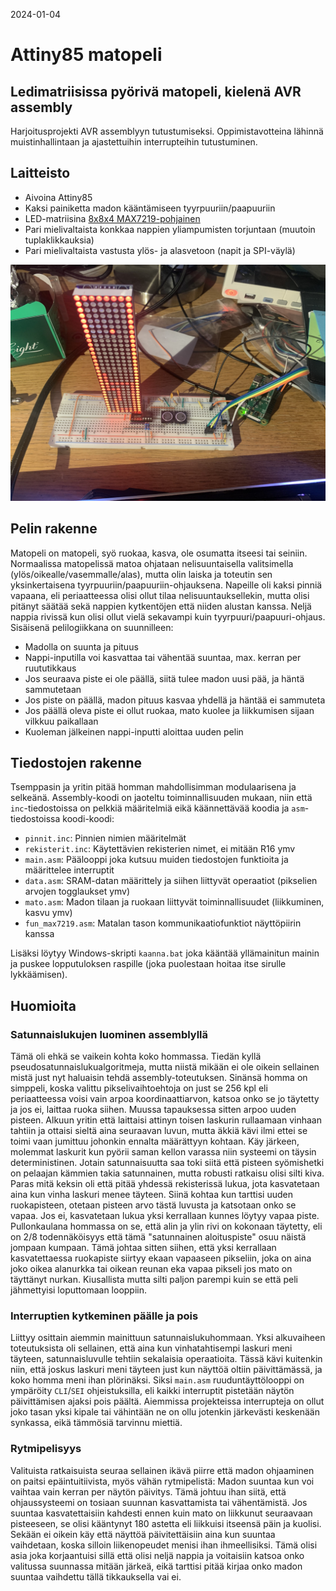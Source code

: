 2024-01-04
# Attiny85 matopeli

## Ledimatriisissa pyörivä matopeli, kielenä AVR assembly

Harjoitusprojekti AVR assemblyyn tutustumiseksi. Oppimistavotteina lähinnä muistinhallintaan ja ajastettuihin interrupteihin tutustuminen.

## Laitteisto
- Aivoina Attiny85
- Kaksi painiketta madon kääntämiseen tyyrpuuriin/paapuuriin
- LED-matriisina [8x8x4 MAX7219-pohjainen](https://www.partco.fi/fi/arduino/arduino-leikkikenttae/19683-max7219-mod-8x8x4.html)
- Pari mielivaltaista konkkaa nappien yliampumisten torjuntaan (muutoin tuplaklikkauksia)
- Pari mielivaltaista vastusta ylös- ja alasvetoon (napit ja SPI-väylä)

<img src="img/im01_leipalauta.jpg" width="700"></img>

## Pelin rakenne
Matopeli on matopeli, syö ruokaa, kasva, ole osumatta itseesi tai seiniin.
Normaalissa matopelissä matoa ohjataan nelisuuntaisella valitsimella (ylös/oikealle/vasemmalle/alas), mutta olin laiska ja toteutin sen yksinkertaisena tyyrpuuriin/paapuuriin-ohjauksena.
Napeille oli kaksi pinniä vapaana, eli periaatteessa olisi ollut tilaa nelisuuntauksellekin, mutta olisi pitänyt säätää sekä nappien kytkentöjen että niiden alustan kanssa. Neljä nappia rivissä kun olisi ollut vielä sekavampi kuin tyyrpuuri/paapuuri-ohjaus.
Sisäisenä pelilogiikkana on suunnilleen:
- Madolla on suunta ja pituus
- Nappi-inputilla voi kasvattaa tai vähentää suuntaa, max. kerran per ruututikkaus
- Jos seuraava piste ei ole päällä, siitä tulee madon uusi pää, ja häntä sammutetaan
- Jos piste on päällä, madon pituus kasvaa yhdellä ja häntää ei sammuteta
- Jos päällä oleva piste ei ollut ruokaa, mato kuolee ja liikkumisen sijaan vilkkuu paikallaan
- Kuoleman jälkeinen nappi-inputti aloittaa uuden pelin

## Tiedostojen rakenne
Tsemppasin ja yritin pitää homman mahdollisimman modulaarisena ja selkeänä.
Assembly-koodi on jaoteltu toiminnallisuuden mukaan, niin että `inc`-tiedostoissa on pelkkiä määritelmiä eikä käännettävää koodia ja `asm`-tiedostoissa koodi-koodi:
- `pinnit.inc`: Pinnien nimien määritelmät
- `rekisterit.inc`: Käytettävien rekisterien nimet, ei mitään R16 ymv
- `main.asm`: Päälooppi joka kutsuu muiden tiedostojen funktioita ja määrittelee interruptit
- `data.asm`: SRAM-datan määrittely ja siihen liittyvät operaatiot (pikselien arvojen togglaukset ymv)
- `mato.asm`: Madon tilaan ja ruokaan liittyvät toiminnallisuudet (liikkuminen, kasvu ymv)
- `fun_max7219.asm`: Matalan tason kommunikaatiofunktiot näyttöpiirin kanssa

Lisäksi löytyy Windows-skripti `kaanna.bat` joka kääntää yllämainitun mainin ja puskee lopputuloksen raspille (joka puolestaan hoitaa itse sirulle lykkäämisen).

## Huomioita

### Satunnaislukujen luominen assemblyllä
Tämä oli ehkä se vaikein kohta koko hommassa. Tiedän kyllä pseudosatunnaislukualgoritmeja, mutta niistä mikään ei ole oikein sellainen mistä just nyt haluaisin tehdä assembly-toteutuksen.
Sinänsä homma on simppeli, koska valittu pikselivaihtoehtoja on just se 256 kpl eli periaatteessa voisi vain arpoa koordinaattiarvon, katsoa onko se jo täytetty ja jos ei, laittaa ruoka siihen. Muussa tapauksessa sitten arpoo uuden pisteen.
Alkuun yritin että laittaisi attinyn toisen laskurin rullaamaan vinhaan tahtiin ja ottaisi sieltä aina seuraavan luvun, mutta äkkiä kävi ilmi ettei se toimi vaan jumittuu johonkin ennalta määrättyyn kohtaan.
Käy järkeen, molemmat laskurit kun pyörii saman kellon varassa niin systeemi on täysin deterministinen. Jotain satunnaisuutta saa toki siitä että pisteen syömishetki on pelaajan kämmien takia satunnainen, mutta robusti ratkaisu olisi silti kiva.
Paras mitä keksin oli että pitää yhdessä rekisterissä lukua, jota kasvatetaan aina kun vinha laskuri menee täyteen. Siinä kohtaa kun tarttisi uuden ruokapisteen, otetaan pisteen arvo tästä luvusta ja katsotaan onko se vapaa. Jos ei, kasvatetaan lukua yksi kerrallaan kunnes löytyy vapaa piste.
Pullonkaulana hommassa on se, että alin ja ylin rivi on kokonaan täytetty, eli on 2/8 todennäköisyys että tämä "satunnainen aloituspiste" osuu näistä jompaan kumpaan.
Tämä johtaa sitten siihen, että yksi kerrallaan kasvatettaessa ruokapiste siirtyy ekaan vapaaseen pikseliin, joka on aina joko oikea alanurkka tai oikean reunan eka vapaa pikseli jos mato on täyttänyt nurkan.
Kiusallista mutta silti paljon parempi kuin se että peli jähmettyisi loputtomaan looppiin.

### Interruptien kytkeminen päälle ja pois
Liittyy osittain aiemmin mainittuun satunnaislukuhommaan. Yksi alkuvaiheen toteutuksista oli sellainen, että aina kun vinhatahtisempi laskuri meni täyteen, satunnaisluvulle tehtiin sekalaisia operaatioita.
Tässä kävi kuitenkin niin, että joskus laskuri meni täyteen just kun näyttöä oltiin päivittämässä, ja koko homma meni ihan plörinäksi.
Siksi `main.asm` ruuduntäyttölooppi on ympäröity `CLI`/`SEI` ohjeistuksilla, eli kaikki interruptit pistetään näytön päivittämisen ajaksi pois päältä.
Aiemmissa projekteissa interrupteja on ollut joko tasan yksi kipale tai vähintään ne on ollu jotenkin järkevästi keskenään synkassa, eikä tämmösiä tarvinnu miettiä.

### Rytmipelisyys
Valituista ratkaisuista seuraa sellainen ikävä piirre että madon ohjaaminen on paitsi epäintuitiivista, myös vähän rytmipelistä: Madon suuntaa kun voi vaihtaa vain kerran per näytön päivitys.
Tämä johtuu ihan siitä, että ohjaussysteemi on tosiaan suunnan kasvattamista tai vähentämistä. Jos suuntaa kasvatettaisiin kahdesti ennen kuin mato on liikkunut seuraavaan pisteeseen, se olisi kääntynyt 180 astetta eli liikkuisi itseensä päin ja kuolisi.
Sekään ei oikein käy että näyttöä päivitettäisiin aina kun suuntaa vaihdetaan, koska silloin liikenopeudet menisi ihan ihmeellisiksi.
Tämä olisi asia joka korjaantuisi sillä että olisi neljä nappia ja voitaisiin katsoa onko valitussa suunnassa mitään järkeä, eikä tarttisi pitää kirjaa onko madon suuntaa vaihdettu tällä tikkauksella vai ei.
